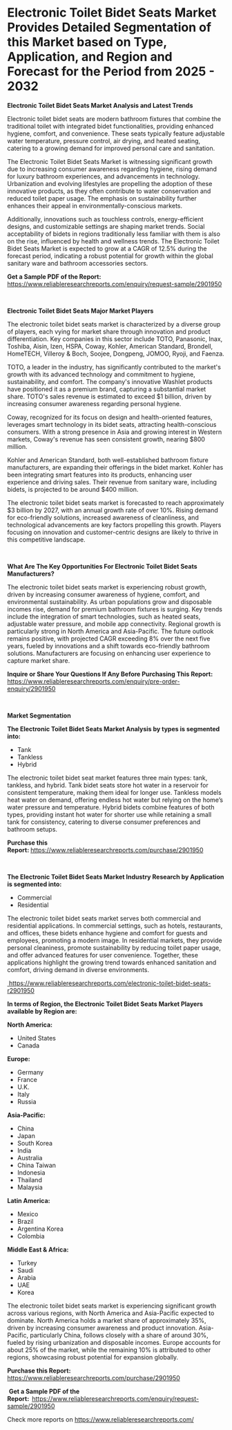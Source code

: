 <p><h1>Electronic Toilet Bidet Seats Market Provides Detailed Segmentation of this Market based on Type, Application, and Region and Forecast for the Period from 2025 - 2032</h1></p><p><strong>Electronic Toilet Bidet Seats Market Analysis and Latest Trends</strong></p>
<p><p>Electronic toilet bidet seats are modern bathroom fixtures that combine the traditional toilet with integrated bidet functionalities, providing enhanced hygiene, comfort, and convenience. These seats typically feature adjustable water temperature, pressure control, air drying, and heated seating, catering to a growing demand for improved personal care and sanitation.</p><p>The Electronic Toilet Bidet Seats Market is witnessing significant growth due to increasing consumer awareness regarding hygiene, rising demand for luxury bathroom experiences, and advancements in technology. Urbanization and evolving lifestyles are propelling the adoption of these innovative products, as they often contribute to water conservation and reduced toilet paper usage. The emphasis on sustainability further enhances their appeal in environmentally-conscious markets.</p><p>Additionally, innovations such as touchless controls, energy-efficient designs, and customizable settings are shaping market trends. Social acceptability of bidets in regions traditionally less familiar with them is also on the rise, influenced by health and wellness trends. The Electronic Toilet Bidet Seats Market is expected to grow at a CAGR of 12.5% during the forecast period, indicating a robust potential for growth within the global sanitary ware and bathroom accessories sectors.</p></p>
<p><strong>Get a Sample PDF of the Report:&nbsp;</strong> <a href="https://www.reliableresearchreports.com/enquiry/request-sample/2901950?utm_campaign=2960&utm_medium=2&utm_source=Github&utm_content=ia&utm_term=11032025&utm_id=electronic-toilet-bidet-seats">https://www.reliableresearchreports.com/enquiry/request-sample/2901950</a></p>
<p>&nbsp;</p>
<p><strong>Electronic Toilet Bidet Seats Major Market Players</strong></p>
<p><p>The electronic toilet bidet seats market is characterized by a diverse group of players, each vying for market share through innovation and product differentiation. Key companies in this sector include TOTO, Panasonic, Inax, Toshiba, Aisin, Izen, HSPA, Coway, Kohler, American Standard, Brondell, HomeTECH, Villeroy & Boch, Soojee, Dongpeng, JOMOO, Ryoji, and Faenza.</p><p>TOTO, a leader in the industry, has significantly contributed to the market's growth with its advanced technology and commitment to hygiene, sustainability, and comfort. The company's innovative Washlet products have positioned it as a premium brand, capturing a substantial market share. TOTO's sales revenue is estimated to exceed $1 billion, driven by increasing consumer awareness regarding personal hygiene.</p><p>Coway, recognized for its focus on design and health-oriented features, leverages smart technology in its bidet seats, attracting health-conscious consumers. With a strong presence in Asia and growing interest in Western markets, Coway's revenue has seen consistent growth, nearing $800 million.</p><p>Kohler and American Standard, both well-established bathroom fixture manufacturers, are expanding their offerings in the bidet market. Kohler has been integrating smart features into its products, enhancing user experience and driving sales. Their revenue from sanitary ware, including bidets, is projected to be around $400 million.</p><p>The electronic toilet bidet seats market is forecasted to reach approximately $3 billion by 2027, with an annual growth rate of over 10%. Rising demand for eco-friendly solutions, increased awareness of cleanliness, and technological advancements are key factors propelling this growth. Players focusing on innovation and customer-centric designs are likely to thrive in this competitive landscape.</p></p>
<p>&nbsp;</p>
<p><strong>What Are The Key Opportunities For Electronic Toilet Bidet Seats Manufacturers?</strong></p>
<p><p>The electronic toilet bidet seats market is experiencing robust growth, driven by increasing consumer awareness of hygiene, comfort, and environmental sustainability. As urban populations grow and disposable incomes rise, demand for premium bathroom fixtures is surging. Key trends include the integration of smart technologies, such as heated seats, adjustable water pressure, and mobile app connectivity. Regional growth is particularly strong in North America and Asia-Pacific. The future outlook remains positive, with projected CAGR exceeding 8% over the next five years, fueled by innovations and a shift towards eco-friendly bathroom solutions. Manufacturers are focusing on enhancing user experience to capture market share.</p></p>
<p><strong>Inquire or Share Your Questions If Any Before Purchasing This Report:</strong> <a href="https://www.reliableresearchreports.com/enquiry/pre-order-enquiry/2901950?utm_campaign=2960&utm_medium=2&utm_source=Github&utm_content=ia&utm_term=11032025&utm_id=electronic-toilet-bidet-seats">https://www.reliableresearchreports.com/enquiry/pre-order-enquiry/2901950</a></p>
<p>&nbsp;</p>
<p><strong>Market Segmentation</strong></p>
<p><strong>The Electronic Toilet Bidet Seats Market Analysis by types is segmented into:</strong></p>
<p><ul><li>Tank</li><li>Tankless</li><li>Hybrid</li></ul></p>
<p><p>The electronic toilet bidet seat market features three main types: tank, tankless, and hybrid. Tank bidet seats store hot water in a reservoir for consistent temperature, making them ideal for longer use. Tankless models heat water on demand, offering endless hot water but relying on the home’s water pressure and temperature. Hybrid bidets combine features of both types, providing instant hot water for shorter use while retaining a small tank for consistency, catering to diverse consumer preferences and bathroom setups.</p></p>
<p><strong>Purchase this Report:&nbsp;</strong><a href="https://www.reliableresearchreports.com/purchase/2901950?utm_campaign=2960&utm_medium=2&utm_source=Github&utm_content=ia&utm_term=11032025&utm_id=electronic-toilet-bidet-seats">https://www.reliableresearchreports.com/purchase/2901950</a></p>
<p>&nbsp;</p>
<p><strong>The Electronic Toilet Bidet Seats Market Industry Research by Application is segmented into:</strong></p>
<p><ul><li>Commercial</li><li>Residential</li></ul></p>
<p><p>The electronic toilet bidet seats market serves both commercial and residential applications. In commercial settings, such as hotels, restaurants, and offices, these bidets enhance hygiene and comfort for guests and employees, promoting a modern image. In residential markets, they provide personal cleaniness, promote sustainability by reducing toilet paper usage, and offer advanced features for user convenience. Together, these applications highlight the growing trend towards enhanced sanitation and comfort, driving demand in diverse environments.</p></p>
<p><a href="https://www.reliableresearchreports.com/electronic-toilet-bidet-seats-r2901950?utm_campaign=2960&utm_medium=2&utm_source=Github&utm_content=ia&utm_term=11032025&utm_id=electronic-toilet-bidet-seats">&nbsp;https://www.reliableresearchreports.com/electronic-toilet-bidet-seats-r2901950</a></p>
<p><strong>In terms of Region, the Electronic Toilet Bidet Seats Market Players available by Region are:</strong></p>
<p>
    <p> <strong> North America: </strong>
        <ul>
            <li>United States</li>
            <li>Canada</li>
        </ul>
        </p> 
    <p> <strong> Europe: </strong>
        <ul>
            <li>Germany</li>
            <li>France</li>
            <li>U.K.</li>
            <li>Italy</li>
            <li>Russia</li>
        </ul>
        </p> 
    <p> <strong> Asia-Pacific: </strong>
        <ul>
            <li>China</li>
            <li>Japan</li>
            <li>South Korea</li>
            <li>India</li>
            <li>Australia</li>
            <li>China Taiwan</li>
            <li>Indonesia</li>
            <li>Thailand</li>
            <li>Malaysia</li>
        </ul>
        </p> 
    <p> <strong> Latin America: </strong>
        <ul>
            <li>Mexico</li>
            <li>Brazil</li>
            <li>Argentina Korea</li>
            <li>Colombia</li>
        </ul>
        </p> 
    <p> <strong> Middle East & Africa: </strong>
        <ul>
            <li>Turkey</li>
            <li>Saudi</li>
            <li>Arabia</li>
            <li>UAE</li>
            <li>Korea</li>
        </ul>
    </p>
    </p>
<p><p>The electronic toilet bidet seats market is experiencing significant growth across various regions, with North America and Asia-Pacific expected to dominate. North America holds a market share of approximately 35%, driven by increasing consumer awareness and product innovation. Asia-Pacific, particularly China, follows closely with a share of around 30%, fueled by rising urbanization and disposable incomes. Europe accounts for about 25% of the market, while the remaining 10% is attributed to other regions, showcasing robust potential for expansion globally.</p></p>
<p><strong>Purchase this Report: </strong><a href="https://www.reliableresearchreports.com/purchase/2901950?utm_campaign=2960&utm_medium=2&utm_source=Github&utm_content=ia&utm_term=11032025&utm_id=electronic-toilet-bidet-seats">https://www.reliableresearchreports.com/purchase/2901950</a></p>
<p>&nbsp;<strong>Get a Sample PDF of the Report:&nbsp;&nbsp;</strong><a href="https://www.reliableresearchreports.com/enquiry/request-sample/2901950?utm_campaign=2960&utm_medium=2&utm_source=Github&utm_content=ia&utm_term=11032025&utm_id=electronic-toilet-bidet-seats">https://www.reliableresearchreports.com/enquiry/request-sample/2901950</a></p>
<p><strong></strong></p>
<p>Check more reports on <a href="https://www.reliableresearchreports.com/?utm_campaign=2960&utm_medium=2&utm_source=Github&utm_content=ia&utm_term=11032025&utm_id=electronic-toilet-bidet-seats">https://www.reliableresearchreports.com/</a></p>